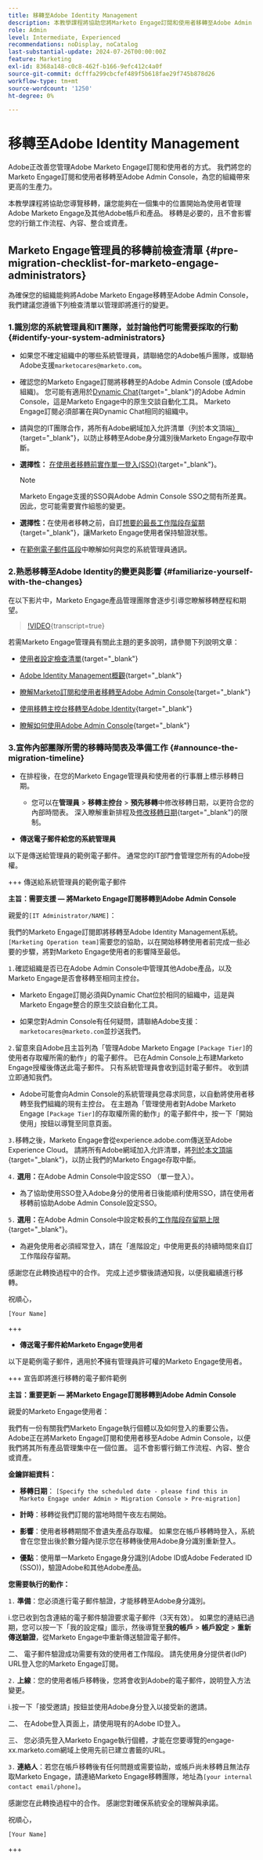 ```yaml
---
title: 移轉至Adobe Identity Management
description: 本教學課程將協助您將Marketo Engage訂閱和使用者移轉至Adobe Admin Console。
role: Admin
level: Intermediate, Experienced
recommendations: noDisplay, noCatalog
last-substantial-update: 2024-07-26T00:00:00Z
feature: Marketing
exl-id: 8368a148-c0c8-462f-b166-9efc412c4a0f
source-git-commit: dcfffa299cbcfef489f5b618fae29f745b878d26
workflow-type: tm+mt
source-wordcount: '1250'
ht-degree: 0%

---
```


# 移轉至Adobe Identity Management

Adobe正改善您管理Adobe Marketo Engage訂閱和使用者的方式。 我們將您的Marketo Engage訂閱和使用者移轉至Adobe Admin Console，為您的組織帶來更高的生產力。

本教學課程將協助您導覽移轉，讓您能夠在一個集中的位置開始為使用者管理Adobe Marketo Engage及其他Adobe帳戶和產品。 移轉是必要的，且不會影響您的行銷工作流程、內容、整合或資產。

## Marketo Engage管理員的移轉前檢查清單 {#pre-migration-checklist-for-marketo-engage-administrators}

為確保您的組織能夠將Adobe Marketo Engage移轉至Adobe Admin Console，我們建議您遵循下列檢查清單以管理即將進行的變更。

### 1.識別您的系統管理員和IT團隊，並討論他們可能需要採取的行動 {#identify-your-system-administrators}

* 如果您不確定組織中的哪些系統管理員，請聯絡您的Adobe帳戶團隊，或聯絡Adobe支援`marketocares@marketo.com`。

* 確認您的Marketo Engage訂閱將移轉至的Adobe Admin Console (或Adobe組織)。 您可能有適用於[Dynamic Chat](/help/dynamic-chat/dynamic-chat-overview.md){target="_blank"}的Adobe Admin Console，這是Marketo Engage中的原生交談自動化工具。 Marketo Engage訂閱必須部署在與Dynamic Chat相同的組織中。

* 請與您的IT團隊合作，將所有Adobe網域加入允許清單（列於本文頂端[） ](https://experienceleague.adobe.com/zh-hant/docs/marketo/using/getting-started/initial-setup/configure-protocols-for-marketo){target="_blank"}，以防止移轉至Adobe身分識別後Marketo Engage存取中斷。

* **選擇性：** [在使用者移轉前實作單一登入(SSO)](https://experienceleague.adobe.com/zh-hant/docs/marketo/using/product-docs/administration/marketo-with-adobe-identity/subscription-and-user-migration/understanding-marketo-subscription-and-user-migration-to-the-adobe-admin-console#subscription-migration-complete){target="_blank"}。

  >[!NOTE]
  >
  >Marketo Engage支援的SSO與Adobe Admin Console SSO之間有所差異。 因此，您可能需要實作組態的變更。

* **選擇性：**&#x200B;在使用者移轉之前，自訂[想要的最長工作階段存留期](https://helpx.adobe.com/tw/enterprise/using/authentication-settings.html#advanced-settings){target="_blank"}，讓Marketo Engage使用者保持驗證狀態。

* 在[範例電子郵件區段](#announce-the-migration-timeline)中瞭解如何與您的系統管理員通訊。

### 2.熟悉移轉至Adobe Identity的變更與影響 {#familiarize-yourself-with-the-changes}

在以下影片中，Marketo Engage產品管理團隊會逐步引導您瞭解移轉歷程和期望。

>[!VIDEO](https://video.tv.adobe.com/v/3432367/?t=170/?quality=12&learn=on&captions=chi_hant){transcript=true}

若需Marketo Engage管理員有關此主題的更多說明，請參閱下列說明文章：

* [使用者設定檢查清單](https://experienceleague.adobe.com/zh-hant/docs/marketo/using/getting-started/initial-setup/user-setup){target="_blank"}

* [Adobe Identity Management概觀](https://experienceleague.adobe.com/zh-hant/docs/marketo/using/product-docs/administration/marketo-with-adobe-identity/adobe-identity-management-overview){target="_blank"}

* [瞭解Marketo訂閱和使用者移轉至Adobe Admin Console](https://experienceleague.adobe.com/zh-hant/docs/marketo/using/product-docs/administration/marketo-with-adobe-identity/subscription-and-user-migration/understanding-marketo-subscription-and-user-migration-to-the-adobe-admin-console){target="_blank"}

* [使用移轉主控台移轉至Adobe Identity](https://experienceleague.adobe.com/zh-hant/docs/marketo/using/product-docs/administration/marketo-with-adobe-identity/subscription-and-user-migration/migrating-to-adobe-identity){target="_blank"}

* [瞭解如何使用Adobe Admin Console](https://helpx.adobe.com/tw/enterprise/using/admin-console.html){target="_blank"}

### 3.宣佈內部團隊所需的移轉時間表及準備工作 {#announce-the-migration-timeline}

* 在排程後，在您的Marketo Engage管理員和使用者的行事曆上標示移轉日期。

   * 您可以在&#x200B;**管理員** > **移轉主控台** > **預先移轉**&#x200B;中修改移轉日期，以更符合您的內部時間表。 深入瞭解重新排程及[修改移轉日期](https://experienceleague.adobe.com/zh-hant/docs/marketo/using/product-docs/administration/marketo-with-adobe-identity/subscription-and-user-migration/migrating-to-adobe-identity#pre-migration){target="_blank"}的限制。

* **傳送電子郵件給您的系統管理員**

以下是傳送給管理員的範例電子郵件。 通常您的IT部門會管理您所有的Adobe授權。

+++ 傳送給系統管理員的範例電子郵件

**主旨：需要支援 — 將Marketo Engage訂閱移轉到Adobe Admin Console**

親愛的`[IT Administrator/NAME]`：

我們的Marketo Engage訂閱即將移轉至Adobe Identity Management系統。 `[Marketing Operation team]`需要您的協助，以在開始移轉使用者前完成一些必要的步驟，將對Marketo Engage使用者的影響降至最低。

`1.`確認組織是否已在Adobe Admin Console中管理其他Adobe產品，以及Marketo Engage是否會移轉至相同主控台。

* Marketo Engage訂閱必須與Dynamic Chat位於相同的組織中，這是與Marketo Engage整合的原生交談自動化工具。

* 如果您對Admin Console有任何疑問，請聯絡Adobe支援： `marketocares@marketo.com`並抄送我們。

`2.`留意來自Adobe且主旨列為「管理Adobe Marketo Engage `[Package Tier]`的使用者存取權所需的動作」的電子郵件。 已在Admin Console上布建Marketo Engage授權後傳送此電子郵件。 只有系統管理員會收到這封電子郵件。 收到請立即通知我們。

* Adobe可能會向Admin Console的系統管理員您尋求同意，以自動將使用者移轉至我們組織的現有主控台。 在主題為「管理使用者對Adobe Marketo Engage `[Package Tier]`的存取權所需的動作」的電子郵件中，按一下「開始使用」按鈕以導覽至同意頁面。

`3.`移轉之後，Marketo Engage會從experience.adobe.com傳送至Adobe Experience Cloud。 請將所有Adobe網域加入允許清單，將[列於本文頂端](https://experienceleague.adobe.com/zh-hant/docs/marketo/using/getting-started/initial-setup/configure-protocols-for-marketo){target="_blank"}，以防止我們的Marketo Engage存取中斷。

`4.` **選用：**&#x200B;在Adobe Admin Console中設定SSO （單一登入）。

* 為了協助使用SSO登入Adobe身分的使用者日後能順利使用SSO，請在使用者移轉前協助Adobe Admin Console設定SSO。

`5.` **選用：**&#x200B;在Adobe Admin Console中設定較長的[工作階段存留期上限](https://helpx.adobe.com/tw/enterprise/using/authentication-settings.html#advanced-settings){target="_blank"}。

* 為避免使用者必須經常登入，請在「進階設定」中使用更長的持續時間來自訂工作階段存留期。

感謝您在此轉換過程中的合作。 完成上述步驟後請通知我，以便我繼續進行移轉。

祝順心，

`[Your Name]`

+++

* **傳送電子郵件給Marketo Engage使用者**

以下是範例電子郵件，適用於&#x200B;**不**&#x200B;擁有管理員許可權的Marketo Engage使用者。

+++ 宣告即將進行移轉的電子郵件範例

**主旨：重要更新 — 將Marketo Engage訂閱移轉到Adobe Admin Console**

親愛的Marketo Engage使用者：

我們有一份有關我們Marketo Engage執行個體以及如何登入的重要公告。 Adobe正在將Marketo Engage訂閱和使用者移至Adobe Admin Console，以便我們將其所有產品管理集中在一個位置。 這不會影響行銷工作流程、內容、整合或資產。

**金鑰詳細資料：**

* **移轉日期**： `[Specify the scheduled date - please find this in Marketo Engage under Admin > Migration Console > Pre-migration]`

* **計時**：移轉從我們訂閱的當地時間午夜左右開始。

* **影響**：使用者移轉期間不會遺失產品存取權。 如果您在帳戶移轉時登入，系統會在您登出後於數分鐘內提示您在移轉後使用Adobe身分識別重新登入。

* **優點**：使用單一Marketo Engage身分識別(Adobe ID或Adobe Federated ID (SSO))，驗證Adobe和其他Adobe產品。

**您需要執行的動作：**

`1.` **準備**：您必須進行電子郵件驗證，才能移轉至Adobe身分識別。

i.您已收到包含連結的電子郵件驗證要求電子郵件（3天有效）。 如果您的連結已過期，您可以按一下「我的設定檔」圖示，然後導覽至&#x200B;**我的帳戶** > **帳戶設定** > **重新傳送驗證**，從Marketo Engage中重新傳送驗證電子郵件。

二、 電子郵件驗證成功需要有效的使用者工作階段。 請先使用身分提供者(IdP) URL登入您的Marketo Engage訂閱。

`2.` **上線**：您的使用者帳戶移轉後，您將會收到Adobe的電子郵件，說明登入方法變更。

i.按一下「接受邀請」按鈕並使用Adobe身分登入以接受新的邀請。

二、 在Adobe登入頁面上，請使用現有的Adobe ID登入。

三、 您必須先登入Marketo Engage執行個體，才能在您要導覽的engage-xx.marketo.com網域上使用先前已建立書籤的URL。

`3.` **連絡人**：若您在帳戶移轉後有任何問題或需要協助，或帳戶尚未移轉且無法存取Marketo Engage，請連絡Marketo Engage移轉團隊，地址為`[your internal contact email/phone]`。

感謝您在此轉換過程中的合作。 感謝您對確保系統安全的理解與承諾。

祝順心，

`[Your Name]`

+++

